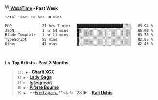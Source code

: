<img src="https://github.com/dxnter/dxnter/assets/17434202/67b21fa4-d36d-46f9-9dec-f23d976b00ef" alt="WakaTime Logo" width="14" height="18"/><a href="https://wakatime.com/@dxnter" target="_blank"><strong> WakaTime</strong></a><strong> - Past Week</strong>

<!--START_SECTION:waka-->

```txt
Total Time: 31 hrs 30 mins

PHP              27 hrs 7 mins   █████████████████████░░░░   83.94 %
JSON             1 hr 54 mins    █▒░░░░░░░░░░░░░░░░░░░░░░░   05.90 %
Blade Template   1 hr 11 mins    █░░░░░░░░░░░░░░░░░░░░░░░░   03.70 %
TypeScript       55 mins         ▓░░░░░░░░░░░░░░░░░░░░░░░░   02.85 %
Other            47 mins         ▓░░░░░░░░░░░░░░░░░░░░░░░░   02.45 %
```

<!--END_SECTION:waka-->

<br/>

<!--START_LASTFM_ARTISTS:{"period": "3month", "rows": 6}-->
<a href="https://last.fm" target="_blank"><img src="https://user-images.githubusercontent.com/17434202/215290617-e793598d-d7c9-428f-9975-156db1ba89cc.svg" alt="Last.fm Logo" width="18" height="13"/></a> **Top Artists - Past 3 Months**

> `125 ▶️` ∙ **[Charli XCX](https://www.last.fm/music/Charli+XCX)**<br/>
> `93 ▶️` ∙ **[Lady Gaga](https://www.last.fm/music/Lady+Gaga)**<br/>
> `54 ▶️` ∙ **[Iglooghost](https://www.last.fm/music/Iglooghost)**<br/>
> `40 ▶️` ∙ **[Pi’erre Bourne](https://www.last.fm/music/Pi%E2%80%99erre+Bourne)**<br/>
> `29 ▶️` ∙ **[Fred again..](https://www.last.fm/music/Fred+again..)**<br/>
> `28 ▶️` ∙ **[Kali Uchis](https://www.last.fm/music/Kali+Uchis)**<br/>
<!--END_LASTFM_ARTISTS-->
